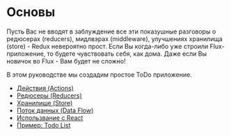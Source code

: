 # Основы

Пусть Вас не вводят в заблуждение все эти показушные разговоры о редюсерах (reducers), мидлвэрах (middleware), улучшениях хранилища (store) - Redux невероятно прост. Если Вы когда-либо уже строили Flux-приложение, то будете чувствовать себя, как дома. Даже если Вы новичок во Flux - Вам будет не сложно!

В этом руководстве мы создадим простое ToDo приложение.

* [Действия (Actions)](Actions.md)
* [Редюсеры (Reducers)](Reducers.md)
* [Хранилище (Store)](Store.md)
* [Поток данных (Data Flow)](DataFlow.md)
* [Использвание с React](UsageWithReact.md)
* [Пример: Todo List](ExampleTodoList.md)

